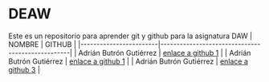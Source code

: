 # DEAW
Este es un repositorio para aprender git y github para la asignatura DAW
|        NOMBRE          |                     GITHUB                       |
|------------------------|--------------------------------------------------|
| Adrián Butrón Gutiérrez | [enlace a github 1](https://github.com/Adnaaaa) |
| Adrián Butrón Gutiérrez | [enlace a github 1](https://github.com/Adnaaaa) |
| Adrián Butrón Gutiérrez | [enlace a github 3](https://github.com/Adnaaaa) |
